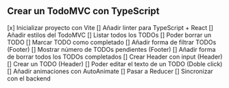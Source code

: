 ## Crear un TodoMVC con TypeScript

[x] Inicializar proyecto con Vite
[] Añadir linter para TypeScript + React
[] Añadir estilos del TodoMVC
[] Listar todos los TODOs
[] Poder borrar un TODO
[] Marcar TODO como completado
[] Añadir forma de filtrar TODOs (Footer)
[] Mostrar número de TODOs pendientes (Footer)
[] Añadir forma de borrar todos los TODOs completados
[] Crear Header con input (Header)
[] Crear un TODO (Header)
[] Poder editar el texto de un TODO (Doble click)
[] Añadir animaciones con AutoAnimate
[] Pasar a Reducer
[] Sincronizar con el backend